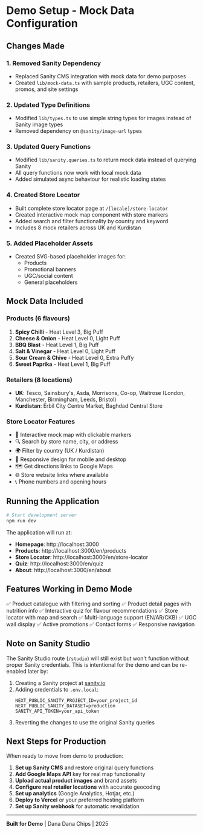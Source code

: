 # Demo Setup - Mock Data Configuration

## Changes Made

### 1. **Removed Sanity Dependency**
- Replaced Sanity CMS integration with mock data for demo purposes
- Created `lib/mock-data.ts` with sample products, retailers, UGC content, promos, and site settings

### 2. **Updated Type Definitions**
- Modified `lib/types.ts` to use simple string types for images instead of Sanity image types
- Removed dependency on `@sanity/image-url` types

### 3. **Updated Query Functions**
- Modified `lib/sanity.queries.ts` to return mock data instead of querying Sanity
- All query functions now work with local mock data
- Added simulated async behaviour for realistic loading states

### 4. **Created Store Locator**
- Built complete store locator page at `/[locale]/store-locator`
- Created interactive mock map component with store markers
- Added search and filter functionality by country and keyword
- Includes 8 mock retailers across UK and Kurdistan

### 5. **Added Placeholder Assets**
- Created SVG-based placeholder images for:
  - Products
  - Promotional banners
  - UGC/social content
  - General placeholders

## Mock Data Included

### Products (6 flavours)
1. **Spicy Chilli** - Heat Level 3, Big Puff
2. **Cheese & Onion** - Heat Level 0, Light Puff
3. **BBQ Blast** - Heat Level 1, Big Puff
4. **Salt & Vinegar** - Heat Level 0, Light Puff
5. **Sour Cream & Chive** - Heat Level 0, Extra Puffy
6. **Sweet Paprika** - Heat Level 1, Big Puff

### Retailers (8 locations)
- **UK**: Tesco, Sainsbury's, Asda, Morrisons, Co-op, Waitrose (London, Manchester, Birmingham, Leeds, Bristol)
- **Kurdistan**: Erbil City Centre Market, Baghdad Central Store

### Store Locator Features
- 📍 Interactive mock map with clickable markers
- 🔍 Search by store name, city, or address
- 🌍 Filter by country (UK / Kurdistan)
- 📱 Responsive design for mobile and desktop
- 🗺️ Get directions links to Google Maps
- 🌐 Store website links where available
- 📞 Phone numbers and opening hours

## Running the Application

```bash
# Start development server
npm run dev
```

The application will run at:
- **Homepage**: http://localhost:3000
- **Products**: http://localhost:3000/en/products
- **Store Locator**: http://localhost:3000/en/store-locator
- **Quiz**: http://localhost:3000/en/quiz
- **About**: http://localhost:3000/en/about

## Features Working in Demo Mode

✅ Product catalogue with filtering and sorting
✅ Product detail pages with nutrition info
✅ Interactive quiz for flavour recommendations
✅ Store locator with map and search
✅ Multi-language support (EN/AR/CKB)
✅ UGC wall display
✅ Active promotions
✅ Contact forms
✅ Responsive navigation

## Note on Sanity Studio

The Sanity Studio route (`/studio`) will still exist but won't function without proper Sanity credentials. This is intentional for the demo and can be re-enabled later by:

1. Creating a Sanity project at [sanity.io](https://www.sanity.io/)
2. Adding credentials to `.env.local`:
   ```env
   NEXT_PUBLIC_SANITY_PROJECT_ID=your_project_id
   NEXT_PUBLIC_SANITY_DATASET=production
   SANITY_API_TOKEN=your_api_token
   ```
3. Reverting the changes to use the original Sanity queries

## Next Steps for Production

When ready to move from demo to production:

1. **Set up Sanity CMS** and restore original query functions
2. **Add Google Maps API** key for real map functionality
3. **Upload actual product images** and brand assets
4. **Configure real retailer locations** with accurate geocoding
5. **Set up analytics** (Google Analytics, Hotjar, etc.)
6. **Deploy to Vercel** or your preferred hosting platform
7. **Set up Sanity webhook** for automatic revalidation

---

**Built for Demo** | Dana Dana Chips | 2025

